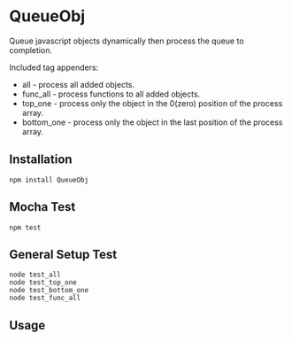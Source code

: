 # QueueObj
Queue javascript objects dynamically then process the queue to completion.

Included tag appenders:

* all - process all added objects.
* func_all - process functions to all added objects.
* top_one - process only the object in the 0(zero) position of the process array.
* bottom_one - process only the object in the last position of the process array.

Installation
---------
```
npm install QueueObj
```

Mocha Test
---------
```
npm test
```

General Setup Test
---------
```
node test_all
node test_top_one
node test_bottom_one
node test_func_all

```

Usage
---------
